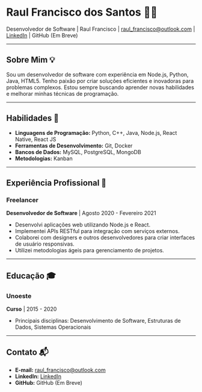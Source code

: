 # Raul Francisco dos Santos 👨‍💻

Desenvolvedor de Software | Raul Francisco | raul_francisco@outlook.com | [LinkedIn](https://www.linkedin.com/in/raul-francisco-5209531a9) | GitHub (Em Breve)

---

## Sobre Mim 💡

Sou um desenvolvedor de software com experiência em Node.js, Python, Java, HTML5. Tenho paixão por criar soluções eficientes e inovadoras para problemas complexos. Estou sempre buscando aprender novas habilidades e melhorar minhas técnicas de programação.

---

## Habilidades 🚀

- **Linguagens de Programação:** Python, C++, Java, Node.js, React Native, React JS
- **Ferramentas de Desenvolvimento:** Git, Docker
- **Bancos de Dados:** MySQL, PostgreSQL, MongoDB
- **Metodologias:**  Kanban

---

## Experiência Profissional 💼

### Freelancer
**Desenvolvedor de Software** | Agosto 2020 - Fevereiro 2021

- Desenvolvi aplicações web utilizando Node.js e React.
- Implementei APIs RESTful para integração com serviços externos.
- Colaborei com designers e outros desenvolvedores para criar interfaces de usuário responsivas.
- Utilizei metodologias ágeis para gerenciamento de projetos.

---

## Educação 🎓

### Unoeste
**Curso** | 2015 - 2020

- Principais disciplinas: Desenvolvimento de Software, Estruturas de Dados, Sistemas Operacionais

---

## Contato 📬

- **E-mail:** raul_francisco@outlook.com
- **LinkedIn:** [LinkedIn](https://www.linkedin.com/in/raul-francisco-5209531a9)
- **GitHub:** GitHub (Em Breve)
